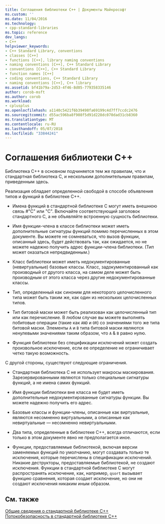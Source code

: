 ```yaml
---
title: Соглашения библиотеки C++ | Документы Майкрософт
ms.custom: ''
ms.date: 11/04/2016
ms.technology:
- cpp-standard-libraries
ms.topic: reference
dev_langs:
- C++
helpviewer_keywords:
- C++ Standard Library, conventions
- classes [C++]
- functions [C++], library naming conventions
- naming conventions [C++], C++ Standard Library
- conventions [C++], C++ Standard Library
- function names [C++]
- coding conventions, C++ Standard Library
- naming conventions [C++], C++ library
ms.assetid: bf41b79a-2d53-4f46-8d05-779358335146
author: corob-msft
ms.author: corob
ms.workload:
- cplusplus
ms.openlocfilehash: a1140c5421f6b39498fa69199c4d7ff7ccdc2476
ms.sourcegitcommit: d55ac596ba8f908f5d91d228dc070dad31cb8360
ms.translationtype: MT
ms.contentlocale: ru-RU
ms.lasthandoff: 05/07/2018
ms.locfileid: "33844241"
---
```

# <a name="c-library-conventions"></a>Соглашения библиотеки C++

Библиотека C++ в основном подчиняется тем же правилам, что и стандартная библиотека C, и нескольким дополнительным правилам, приведенным здесь.

Реализация обладает определенной свободой в способе объявления типов и функций в библиотеке C++.

- Имена функций в стандартной библиотеке C могут иметь внешнюю связь #"C" или "C". Включайте соответствующий заголовок стандартного C, а не объявляйте встроенную сущность библиотеки.

- Имя функции-члена в классе библиотеки может иметь дополнительные сигнатуры функций помимо перечисленных в этом документе. Вы можете не сомневаться, что вызов функции, описанный здесь, будет действовать так, как ожидается, но не можете надежно получить адрес функции-члена библиотеки. (Тип может оказаться непредвиденным.)

- Класс библиотеки может иметь недокументированные (невиртуальные) базовые классы. Класс, задокументированный как производный от другого класса, на самом деле может быть производным от этого класса через другие недокументированные классы.

- Тип, определенный как синоним для некоторого целочисленного типа может быть таким же, как один из нескольких целочисленных типов.

- Тип битовой маски может быть реализован как целочисленный тип или как перечисление. В любом случае вы можете выполнять побитовые операции (такие как `AND` и `OR`) со значениями того же типа битовой маски. Элементы `A` и `B` типа битовой маски являются ненулевыми значениями таким образом, что `A` & `B` равно нулю.

- Функция библиотеки без спецификации исключений может создать произвольное исключение, если ее определение не ограничивает четко такую возможность.

С другой стороны, существуют следующие ограничения.

- Стандартная библиотека C не использует макросы маскирования. Зарезервированными являются только специальные сигнатуры функций, а не имена самих функций.

- Имя функции библиотеки вне класса не будет иметь дополнительные недокументированные сигнатуры функции. Вы можете надежно получить его адрес.

- Базовые классы и функции-члены, описанные как виртуальные, являются несомненно виртуальными, а описанные как невиртуальные — несомненно невиртуальными.

- Два типа, определенные в библиотеке C++, всегда отличаются, если только в этом документе явно не предполагается иное.

- Функции, предоставляемые библиотекой, включая версии заменяемых функций по умолчанию, могут создавать *только* те исключения, которые перечислены в спецификации исключений. Никакие деструкторы, предоставляемые библиотекой, не создают исключения. Функции в стандартной библиотеке C могут распространять исключение, как, например, `qsort` вызывает функцию сравнения, которая создает исключение, но они не создают исключения никаким иным образом.

## <a name="see-also"></a>См. также

[Общие сведения о стандартной библиотеке C++](../standard-library/cpp-standard-library-overview.md)<br/>
[Потокобезопасность в стандартной библиотеке C++](../standard-library/thread-safety-in-the-cpp-standard-library.md)<br/>

